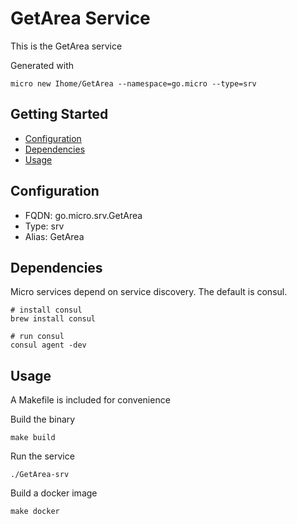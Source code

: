 # GetArea Service

This is the GetArea service

Generated with

```
micro new Ihome/GetArea --namespace=go.micro --type=srv
```

## Getting Started

- [Configuration](#configuration)
- [Dependencies](#dependencies)
- [Usage](#usage)

## Configuration

- FQDN: go.micro.srv.GetArea
- Type: srv
- Alias: GetArea

## Dependencies

Micro services depend on service discovery. The default is consul.

```
# install consul
brew install consul

# run consul
consul agent -dev
```

## Usage

A Makefile is included for convenience

Build the binary

```
make build
```

Run the service
```
./GetArea-srv
```

Build a docker image
```
make docker
```